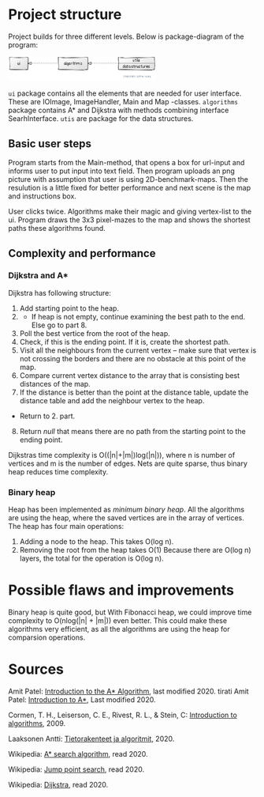 # Project structure

Project builds for three different levels. Below is package-diagram of the program:

<img src="https://github.com/StrappedGlint13/pathfinding/blob/main/documentation/images/package_yuml.png" width="300">

`ui` package contains all the elements that are needed for user interface. These are IOImage, ImageHandler, Main and Map -classes. `algorithms` package contains A* and Dijkstra with methods combining interface SearhInterface. `utis` are package for the data structures. 

## Basic user steps

Program starts from the Main-method, that opens a box for url-input and informs user to put input into text field. Then program uploads an png picture with assumption that user is using 2D-benchmark-maps. Then the resulution is a little fixed for better performance and next scene is the map and instructions box. 

User clicks twice. Algorithms make their magic and giving vertex-list to the ui. Program draws the 3x3 pixel-mazes to the map and shows the shortest paths these algorithms found.

## Complexity and performance 

### Dijkstra and A*

Dijkstra has following structure: 

1.  Add starting point to the heap.
2. *  If heap is not empty, continue examining the best path to the end. Else go to part 8.
3.  Poll the best vertice from the root of the heap.
4.  Check, if this is the ending point. If it is, create the shortest path.
5.  Visit all the neighbours from the current vertex – make sure that vertex is not crossing the borders and there are no obstacle at this point of the map.
6.  Compare current vertex distance to the array that is consisting best distances of the map. 
7.  If the distance is better than the point at the distance table, update the distance table and add the neighbour vertex to the heap.
* Return to 2. part. 
8. Return _null_ that means there are no path from the starting point to the ending point. 

Dijkstras time complexity is O((|n|+|m|)log(|n|)), where n is number of vertices and m is the number of edges. Nets are quite sparse, thus binary heap reduces time complexity.  

### Binary heap

Heap has been implemented as _minimum binary heap_. All the algorithms are using the heap, where the saved vertices are in the array of vertices. The heap has four main operations:

1.  Adding a node to the heap. This takes O(log n).
2.  Removing the root from the heap takes O(1) Because there are O(log n) layers, the total for the operation is O(log n).

# Possible flaws and improvements

Binary heap is quite good, but With Fibonacci heap, we could improve time complexity to O(nlog(|n| + |m|)) even better. This could make these algorithms very efficient, as all the algorithms are using the heap for comparsion operations.   

# Sources

Amit Patel: [Introduction to the A* Algorithm](https://www.redblobgames.com/pathfinding/a-star/introduction.html), last modified 2020.
tirati
Amit Patel: [Introduction to A*](http://theory.stanford.edu/~amitp/GameProgramming/AStarComparison.html), Last modified 2020. 

Cormen, T. H., Leiserson, C. E., Rivest, R. L., & Stein, C: [Introduction to algorithms](https://ebookcentral-proquest-com.libproxy.helsinki.fi), 2009. 

Laaksonen Antti: [Tietorakenteet ja algoritmit](https://www.cs.helsinki.fi/u/ahslaaks/tirakirja/tirakirja-2020k.pdf), 2020.

Wikipedia: [A* search algorithm](https://en.wikipedia.org/wiki/A*_search_algorithm), read 2020. 

Wikipedia: [Jump point search](https://en.wikipedia.org/wiki/Jump_point_search), read 2020. 

Wikipedia: [Dijkstra](https://en.wikipedia.org/wiki/Dijkstra%27s_algorithm), read 2020. 
